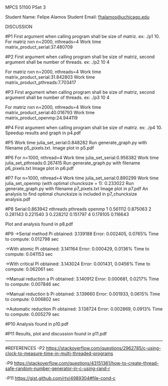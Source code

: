 MPCS 51100 PSet 3

Student Name: Felipe Alamos
Student Email: fhalamos@uchicago.edu

DISCUSSION

#P1
First argument when calling program shall be size of matriz. ex: ./p1 10.
For matriz nxn n=2000, nthreads=4
Work time matrix_product_serial:37.480709

#P2
First argument when calling program shall be size of matriz, second argument shall be number of threads. ex: ./p2 10 4

For matriz nxn n=2000, nthreads=4
Work time matrix_product_serial:31.842803
Work time matrix_product_pthreads:7.703417

#P3
First argument when calling program shall be size of matriz, second argument shall be number of threads. ex: ./p3 10 4

For matriz nxn n=2000, nthreads=4
Work time matrix_product_serial:40.016793
Work time matrix_product_openmp:24.944119

#P4
First argument when calling program shall be size of matriz. ex: ./p4 10.
Speedup results and graph in p4.pdf

#P5
Work time julia_set_serial:0.848282
Run generate_graph.py with filename p5_pixels.txt.
Image plot in p5.pdf

#P6
For n=1000, nthread=4
Work time julia_set_serial:0.956382
Work time julia_set_pthreads:0.267415
Run generate_graph.py with filename p6_pixels.txt
Image plot in p6.pdf

#P7
For n=1000, nthread=4
Work time julia_set_serial:0.890299
Work time julia_set_openmp (with optimal chuncksize = 1): 0.233022
Run generate_graph.py with filename p7_pixels.txt
Image plot in p7.pdf
An analysis to find optimal chuncksize is included in p7_chuncksize analysis.pdf

#P8
Serial:0.863942
nthreads	pthreads	openmp
1			0.561112	0.875063
2			0.281143	0.221540
3			0.228212	0.151797
4			0.178105	0.116643

Plot and analysis found in p8.pdf

#P9
->Serial method
Pi obtained: 		3.139188
Error: 				0.002405, 0.0765%
Time to compute: 	0.012798 sec

->With atomic
Pi obtained: 		3.141164
Error: 				0.000429, 0.0136%
Time to compute: 	0.041153 sec

->With critical
Pi obtained: 		3.143024
Error: 				0.001431, 0.0456%
Time to compute: 	0.062061 sec

->Manual reduction a
Pi obtained: 		3.140912
Error: 				0.000681, 0.0217%
Time to compute: 	0.007846 sec

->Manual reduction b
Pi obtained: 		3.139660
Error: 				0.001933, 0.0615%
Time to compute: 	0.006802 sec

->Automatic reduction
Pi obtained: 		3.138724
Error: 				0.002869, 0.0913%
Time to compute: 	0.005279 sec


#P10
Analysis found in p10.pdf


#P11
Results, plot and discussion found in p11.pdf


-----
#REFERENCES
-P2
https://stackoverflow.com/questions/2962785/c-using-clock-to-measure-time-in-multi-threaded-programs

-P9
https://stackoverflow.com/questions/43151361/how-to-create-thread-safe-random-number-generator-in-c-using-rand-r

-P11
https://gist.github.com/rtv/4989304#file-cond-c